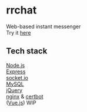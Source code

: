 # rrchat
Web-based instant messenger  
Try it [here](https://rainisr.ee/rrchat)

## Tech stack
[Node.js](https://nodejs.org/)  
[Express](https://expressjs.com)  
[socket.io](https://socket.io)  
[MySQL](https://www.mysql.com)  
[jQuery](https://jquery.com)  
[nginx](https://www.nginx.com) & [certbot](https://certbot.eff.org)  
([Vue.js](https://vuejs.org)) WIP  
